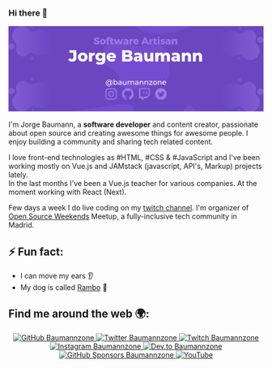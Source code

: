 ### Hi there 👋

![Jorge Baumann - @baumannzone ](https://raw.githubusercontent.com/baumannzone/baumannzone/master/gh.png)

I'm Jorge Baumann, a **software developer** and content creator, passionate about open source and creating awesome things for awesome people.
I enjoy building a community and sharing tech related content.  

I love front-end technologies as #HTML, #CSS & #JavaScript and I've been working mostly on Vue.js and JAMstack (javascript, API's, Markup) projects lately.  
In the last months I've been a Vue.js teacher for various companies. At the moment working with React (Next).

Few days a week I do live coding on my [twitch channel](https://twitch.tv/baumannzone). I'm organizer of [Open Source Weekends](https://twitter.com/os_weekends) Meetup, a fully-inclusive tech community in Madrid.

## ⚡ Fun fact:
- I can move my ears 👂
- My dog is called [Rambo](https://www.youtube.com/RambitoJS) 🐶

## Find me around the web 🌍:
<p align="center">
    <a href="https://github.com/baumannzone">
        <img src="https://img.shields.io/github/followers/baumannzone.svg?label=GitHub&style=social" alt="GitHub Baumannzone">
    </a>
    <a href="https://twitter.com/baumannzone">
        <img src="https://img.shields.io/twitter/follow/baumannzone?label=Twitter&style=social" alt="Twitter Baumannzone">
    </a>
    <a href="https://twitch.tv/baumannzone">
        <img src="https://img.shields.io/badge/Twitch--_.svg?label=Twitch&style=social&logo=twitch" alt="Twitch Baumannzone">
    </a>
    <a href="https://instagram.com/baumannzone">
        <img src="https://img.shields.io/badge/Instagram--_.svg?label=Instagram&style=social&logo=instagram" alt="Instagram Baumannzone">
    </a>
    <a href="https://dev.to/baumannzone">
        <img src="https://img.shields.io/badge/DEV--_.svg?style=social&logo=dev.to" alt="Dev.to Baumannzone">
    </a>
    <a href="https://github.com/sponsors/baumannzone">
        <img src="https://img.shields.io/badge/GitHub_Sponsors--_.svg?style=social&logo=github&logoColor=EA4AAA" alt="GitHub Sponsors Baumannzone">
    </a>
    <a href="https://www.youtube.com/channel/UCTTj5ztXnGeDRPFVsBp7VMA">
        <img src="https://img.shields.io/badge/Youtube--_.svg?style=social&logo=youtube" alt="YouTube">
    </a>
</p>
